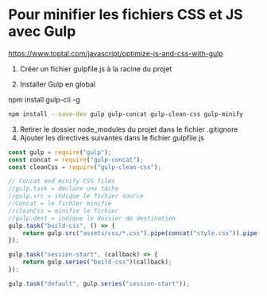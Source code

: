 # Pour minifier les fichiers CSS et JS avec Gulp

https://www.toptal.com/javascript/optimize-js-and-css-with-gulp

1. Créer un fichier gulpfile.js à la racine du projet

2. Installer Gulp en global


npm install gulp-cli -g

```bash
npm install --save-dev gulp gulp-concat gulp-clean-css gulp-minify
```

3. Retirer le dossier node_modules du projet dans le fichier .gitignore
4. Ajouter les directives suivantes dans le fichier gulpfile.js

```javascript
const gulp = require("gulp");
const concat = require("gulp-concat");
const cleanCss = require("gulp-clean-css");

// Concat and minify CSS files
//gulp.task = déclare une tâche
//gulp.src = indique le fichier source
//Concat = le fichier minifié
//cleanCss = minifie le fichier
//gulp.dest = indique le dossier de destination
gulp.task("build-css", () => {
    return gulp.src("assets/css/*.css").pipe(concat("style.css")).pipe(cleanCss()).pipe(gulp.dest("build/css"));
});

gulp.task("session-start", (callback) => {
    return gulp.series("build-css")(callback);
});

gulp.task("default", gulp.series("session-start"));
```
